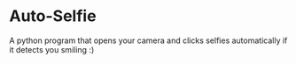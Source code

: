 # Auto-Selfie
 A python program that opens your camera and clicks selfies automatically if it detects you smiling :)  
